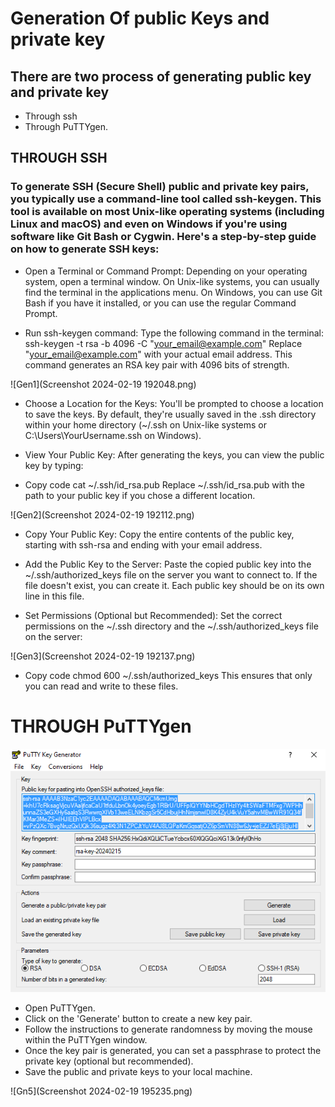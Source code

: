 # Generation Of public Keys and private key

## There are two process of generating public key and private key
* Through ssh
* Through PuTTYgen.

## THROUGH SSH

### To generate SSH (Secure Shell) public and private key pairs, you typically use a command-line tool called ssh-keygen. This tool is available on most Unix-like operating systems (including Linux and macOS) and even on Windows if you're using software like Git Bash or Cygwin. Here's a step-by-step guide on how to generate SSH keys:

* Open a Terminal or Command Prompt:
Depending on your operating system, open a terminal window. On Unix-like systems, you can usually find the terminal in the applications menu. On Windows, you can use Git Bash if you have it installed, or you can use the regular Command Prompt.

* Run ssh-keygen command:
Type the following command in the terminal:
ssh-keygen -t rsa -b 4096 -C "your_email@example.com"
Replace "your_email@example.com" with your actual email address. This command generates an RSA key pair with 4096 bits of strength.

![Gen1](Screenshot 2024-02-19 192048.png)

* Choose a Location for the Keys:
You'll be prompted to choose a location to save the keys. By default, they're usually saved in the .ssh directory within your home directory (~/.ssh on Unix-like systems or C:\Users\YourUsername\.ssh on Windows).


* View Your Public Key:
After generating the keys, you can view the public key by typing:

* Copy code
cat ~/.ssh/id_rsa.pub
Replace ~/.ssh/id_rsa.pub with the path to your public key if you chose a different location.

![Gen2](Screenshot 2024-02-19 192112.png)

*  Copy Your Public Key:
Copy the entire contents of the public key, starting with ssh-rsa and ending with your email address.

* Add the Public Key to the Server:
Paste the copied public key into the ~/.ssh/authorized_keys file on the server you want to connect to. If the file doesn't exist, you can create it. Each public key should be on its own line in this file.

* Set Permissions (Optional but Recommended):
Set the correct permissions on the ~/.ssh directory and the ~/.ssh/authorized_keys file on the server:

![Gen3](Screenshot 2024-02-19 192137.png)

* Copy code
chmod 600 ~/.ssh/authorized_keys
This ensures that only you can read and write to these files.

# THROUGH PuTTYgen

![Gen4](puttygen.PNG)

* Open PuTTYgen.
* Click on the 'Generate' button to create a new key pair.
* Follow the instructions to generate randomness by moving the mouse within the PuTTYgen window.
* Once the key pair is generated, you can set a passphrase to protect the private key (optional but recommended).
* Save the public and private keys to your local machine.

![Gn5](Screenshot 2024-02-19 195235.png)